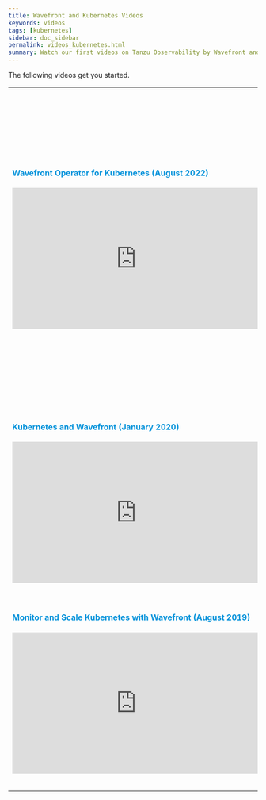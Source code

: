 ```yaml
---
title: Wavefront and Kubernetes Videos
keywords: videos
tags: [kubernetes]
sidebar: doc_sidebar
permalink: videos_kubernetes.html
summary: Watch our first videos on Tanzu Observability by Wavefront and Kubernetes.
---
```



The following videos get you started.

<table style="width: 100%;">
<tbody>
<tr>
<td><strong><font color="#0091DA" size="3">Wavefront Operator for Kubernetes (August 2022)</font></strong><br>
<br>
<iframe id="kmsembed-1_chq9tgn6" width="500" height="285" src="https://vmwaretv.vmware.com/embed/secure/iframe/entryId/1_chq9tgn6/uiConfId/49694343/pbc/252649793/st/0" class="kmsembed" allowfullscreen webkitallowfullscreen mozAllowFullScreen allow="autoplay *; fullscreen *; encrypted-media *" referrerPolicy="no-referrer-when-downgrade"  frameborder="0" title="Wavefront Operator for Kubernetes"></iframe></td>
<td><br><br>
<p>This video is about recent changes to the install process and shows a demo. You can then get started by going to the following Github pages:
<ul>
<li><a href="https://github.com/wavefrontHQ/wavefront-operator-for-kubernetes">Wavefront Operator for Kubernetes README</a></li>
<li><a href="https://github.com/wavefrontHQ/observability-for-kubernetes/blob/main/docs/operator/migration.md">Wavefront Operator for Kubernetes Migration</a></li>
</ul>
</p>
<p>You can also watch the video <a href="https://vmwaretv.vmware.com/media/t/1_chq9tgn6" target="_blank">here <img src="/images/video_camera.png" alt="video camera icon"/></a>.</p>
</td>
</tr>
<tr>
<td><strong><font color="#0091DA" size="3">Kubernetes and Wavefront (January 2020)</font></strong><br>
<br>
<iframe id="kmsembed-1_rpculupf" width="500" height="285" src="https://vmwaretv.vmware.com/embed/secure/iframe/entryId/1_rpculupf/uiConfId/49694343/pbc/252649793/st/0" class="kmsembed" allowfullscreen webkitallowfullscreen mozAllowFullScreen allow="autoplay *; fullscreen *; encrypted-media *" referrerPolicy="no-referrer-when-downgrade" frameborder="0" title="Tanzu Observability and Kubernetes"></iframe>
</td>
<td><br><br>
<p>This video includes some details on the  one-click install of the <a href="https://github.com/wavefrontHQ/observability-for-kubernetes">Wavefront Collector for Kubernetes</a>.</p>
<p>You can also watch the video <a href="https://vmwaretv.vmware.com/media/t/1_rpculupf" target="_blank">here <img src="/images/video_camera.png" alt="video camera icon"/></a>.</p> </td>
</tr>
<tr>
<td><strong><font color="#0091DA" size="3">Monitor and Scale Kubernetes with Wavefront (August 2019)</font></strong><br>
<br>
<iframe id="kmsembed-1_w7w6o0b4" width="500" height="285" src="https://vmwaretv.vmware.com/embed/secure/iframe/entryId/1_w7w6o0b4/uiConfId/49694343/pbc/252649793/st/0" class="kmsembed" allowfullscreen webkitallowfullscreen mozAllowFullScreen allow="autoplay *; fullscreen *; encrypted-media *" referrerPolicy="no-referrer-when-downgrade" frameborder="0" title="Monitor and Scale Kubernetes with Tanzu Observability "></iframe>
</td>
<td><br><br>
<p>
This video gives you the big picture. It explains the different ways of monitoring Kubernetes with Tanzu Observability.</p>
<p>You can also watch the video <a href="https://vmwaretv.vmware.com/media/t/1_w7w6o0b4" target="_blank">here <img src="/images/video_camera.png" alt="video camera icon"/></a>.</p>
</td>
</tr>
</tbody>
</table>
